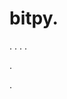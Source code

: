# bitpy.
.
.
.
.












.






















































.















